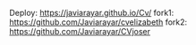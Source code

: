 Deploy: https://javiarayar.github.io/Cv/
fork1: https://github.com/Javiarayar/cvelizabeth
fork2: https://github.com/Javiarayar/CVjoser
